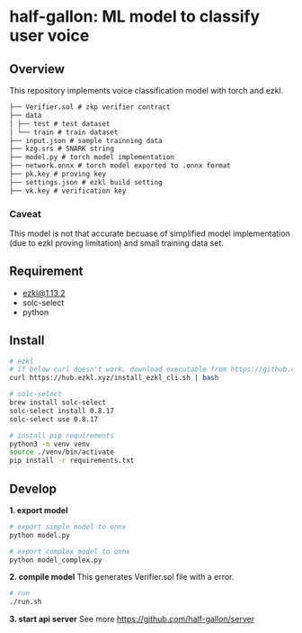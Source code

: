 # half-gallon: ML model to classify user voice

## Overview

This repository implements voice classification model with torch and ezkl.

```markdown
├── Verifier.sol # zkp verifier contract
├── data
│ ├── test # test dataset
│ └── train # train dataset
├── input.json # sample trainning data
├── kzg.srs # SNARK string
├── model.py # torch model implementation
├── network.onnx # torch model exported to .onnx format
├── pk.key # proving key
├── settings.json # ezkl build setting
├── vk.key # verification key
```

### Caveat

This model is not that accurate becuase of simplified model implementation (due to ezkl proving limitation) and small training data set.

## Requirement

- ezkl@1.13.2
- solc-select
- python

## Install

```bash
# ezkl
# if below curl doesn't work, download executable from https://github.com/zkonduit/ezkl/releases
curl https://hub.ezkl.xyz/install_ezkl_cli.sh | bash

# solc-select
brew install solc-select
solc-select install 0.8.17
solc-select use 0.8.17

# install pip requirements
python3 -m venv venv
source ./venv/bin/activate
pip install -r requirements.txt
```

## Develop

**1. export model**

```bash
# export simple model to onnx
python model.py

# export complex model to onnx
python model_complex.py
```

**2. compile model**
This generates Verifier.sol file with a error.

```bash
# run
./run.sh
```

**3. start api server**
See more https://github.com/half-gallon/server
